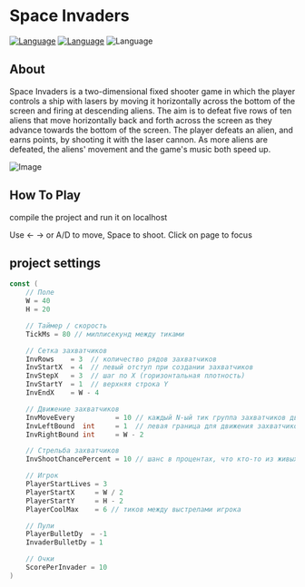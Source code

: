 # Space Invaders
[![Language](https://img.shields.io/badge/Language-Golang-blue)](https://go.dev/)
[![Language](https://img.shields.io/badge/Language-Html-orange)](https://www.w3schools.com/html/default.asp)
![Language](https://img.shields.io/badge/Type-Web_Game-black)

## About

Space Invaders is a two-dimensional fixed shooter game in which the player controls a ship with lasers by moving it horizontally across the bottom of the screen and firing at descending aliens. The aim is to defeat five rows of ten aliens that move horizontally back and forth across the screen as they advance towards the bottom of the screen. The player defeats an alien, and earns points, by shooting it with the laser cannon. As more aliens are defeated, the aliens' movement and the game's music both speed up. 

![Image](https://github.com/user-attachments/assets/b6b17595-f701-4875-8c5f-16e40a117288)

## How To Play

compile the project and run it on localhost

Use ← → or A/D to move, Space to shoot. Click on page to focus

## project settings

```go
const (
	// Поле
	W = 40
	H = 20

	// Таймер / скорость
	TickMs = 80 // миллисекунд между тиками

	// Сетка захватчиков
	InvRows    = 3  // количество рядов захватчиков
	InvStartX  = 4  // левый отступ при создании захватчиков
	InvStepX   = 3  // шаг по X (горизонтальная плотность)
	InvStartY  = 1  // верхняя строка Y
	InvEndX    = W - 4

	// Движение захватчиков
	InvMoveEvery          = 10 // каждый N-ый тик группа захватчиков двигается
	InvLeftBound  int     = 1  // левая граница для движения захватчиков
	InvRightBound int     = W - 2

	// Стрельба захватчиков
	InvShootChancePercent = 10 // шанс в процентах, что кто-то из живых захватчиков выстрелит в тик

	// Игрок
	PlayerStartLives = 3
	PlayerStartX     = W / 2
	PlayerStartY     = H - 2
	PlayerCoolMax    = 6 // тиков между выстрелами игрока

	// Пули
	PlayerBulletDy  = -1
	InvaderBulletDy = 1

	// Очки
	ScorePerInvader = 10
)

```
